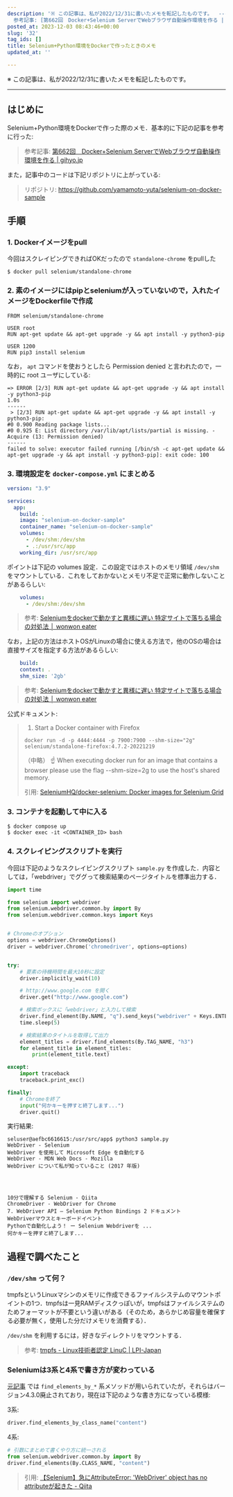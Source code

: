 ```yaml
---
description: '※ この記事は、私が2022/12/31に書いたメモを転記したものです。  ---  ## はじめに  Selenium+Python環境をDockerで作った際のメモ．基本的に下記の記事を参考に行った:  >
  参考記事: [第662回　Docker+Selenium ServerでWebブラウザ自動操作環境を作る | gihyo.jp](https://gihyo.jp/admin/serial...'
posted_at: 2023-12-03 08:43:46+00:00
slug: '32'
tag_ids: []
title: Selenium+Python環境をDockerで作ったときのメモ
updated_at: ''

---
```

※ この記事は、私が2022/12/31に書いたメモを転記したものです。

---

## はじめに

Selenium+Python環境をDockerで作った際のメモ．基本的に下記の記事を参考に行った:

> 参考記事: [第662回　Docker+Selenium ServerでWebブラウザ自動操作環境を作る | gihyo.jp](https://gihyo.jp/admin/serial/01/ubuntu-recipe/0662)

また，記事中のコードは下記リポジトリに上がっている:

> リポジトリ: https://github.com/yamamoto-yuta/selenium-on-docker-sample

## 手順

### 1. Dockerイメージをpull

今回はスクレイピングできればOKだったので `standalone-chrome` をpullした

```
$ docker pull selenium/standalone-chrome
```

### 2. 素のイメージにはpipとseleniumが入っていないので，入れたイメージをDockerfileで作成

```
FROM selenium/standalone-chrome

USER root
RUN apt-get update && apt-get upgrade -y && apt install -y python3-pip

USER 1200
RUN pip3 install selenium
```

なお， `apt` コマンドを使おうとしたら Permission denied と言われたので，一時的に root ユーザにしている:

```
=> ERROR [2/3] RUN apt-get update && apt-get upgrade -y && apt install -y python3-pip                                                            1.0s
------
 > [2/3] RUN apt-get update && apt-get upgrade -y && apt install -y python3-pip:
#0 0.900 Reading package lists...
#0 0.925 E: List directory /var/lib/apt/lists/partial is missing. - Acquire (13: Permission denied)
------
failed to solve: executor failed running [/bin/sh -c apt-get update && apt-get upgrade -y && apt install -y python3-pip]: exit code: 100
```

### 3. 環境設定を `docker-compose.yml` にまとめる

```yml
version: "3.9"

services:
  app:
    build: .
    image: "selenium-on-docker-sample"
    container_name: "selenium-on-docker-sample"
    volumes:
      - /dev/shm:/dev/shm
      - .:/usr/src/app
    working_dir: /usr/src/app
```

ポイントは下記の volumes 設定．この設定ではホストのメモリ領域 `/dev/shm` をマウントしている．これをしておかないとメモリ不足で正常に動作しないことがあるらしい:

```yml
    volumes:
      - /dev/shm:/dev/shm
```

> 参考: [Seleniumをdockerで動かすと異様に遅い 特定サイトで落ちる場合の対処法 │ wonwon eater](https://wonwon-eater.com/python-selenium-docker/)

なお，上記の方法はホストOSがLinuxの場合に使える方法で，他のOSの場合は直接サイズを指定する方法があるらしい:

```yml
    build:
    context: .
    shm_size: '2gb'
```
> 参考: [Seleniumをdockerで動かすと異様に遅い 特定サイトで落ちる場合の対処法 │ wonwon eater](https://wonwon-eater.com/python-selenium-docker/)

公式ドキュメント:

> 1. Start a Docker container with Firefox
> ```
> docker run -d -p 4444:4444 -p 7900:7900 --shm-size="2g" selenium/standalone-firefox:4.7.2-20221219
> ```
> （中略）
> ☝️ When executing docker run for an image that contains a browser please use the flag --shm-size=2g to use the host's shared memory.
> 
> 引用: [SeleniumHQ/docker-selenium: Docker images for Selenium Grid](https://github.com/SeleniumHQ/docker-selenium)

### 3. コンテナを起動して中に入る

```
$ docker compose up
$ docker exec -it <CONTAINER_ID> bash
```

### 4. スクレイピングスクリプトを実行

今回は下記のようなスクレイピングスクリプト `sample.py` を作成した．内容としては，「webdriver」でググって検索結果のページタイトルを標準出力する．

```python
import time

from selenium import webdriver
from selenium.webdriver.common.by import By
from selenium.webdriver.common.keys import Keys


# Chromeのオプション
options = webdriver.ChromeOptions()
driver = webdriver.Chrome('chromedriver', options=options)


try:
    # 要素の待機時間を最大10秒に設定
    driver.implicitly_wait(10)

    # http://www.google.com を開く
    driver.get("http://www.google.com")

    # 検索ボックスに「webdriver」と入力して検索
    driver.find_element(By.NAME, "q").send_keys("webdriver" + Keys.ENTER)
    time.sleep(5)

    # 検索結果のタイトルを取得して出力
    element_titles = driver.find_elements(By.TAG_NAME, "h3")
    for element_title in element_titles:
        print(element_title.text)

except:
    import traceback
    traceback.print_exc()

finally:
    # Chromeを終了
    input("何かキーを押すと終了します...")
    driver.quit()
```

実行結果:

```
seluser@aefbc6616615:/usr/src/app$ python3 sample.py 
WebDriver - Selenium
WebDriver を使用して Microsoft Edge を自動化する
WebDriver - MDN Web Docs - Mozilla
WebDriver について私が知っていること (2017 年版)




10分で理解する Selenium - Qiita
ChromeDriver - WebDriver for Chrome
7. WebDriver API — Selenium Python Bindings 2 ドキュメント
WebDriverマウスとキーボードイベント
Pythonで自動化しよう！ ー Selenium Webdriverを ...
何かキーを押すと終了します...
```

## 過程で調べたこと

### `/dev/shm` って何？

tmpfsというLinuxマシンのメモリに作成できるファイルシステムのマウントポイントの1つ．tmpfsは一見RAMディスクっぽいが，tmpfsはファイルシステムのためフォーマットが不要という違いがある（そのため，あらかじめ容量を確保する必要が無く，使用した分だけメモリを消費する）．

`/dev/shm` を利用するには，好きなディレクトリをマウントする．

> 参考: [tmpfs - Linux技術者認定 LinuC | LPI-Japan](https://linuc.org/study/knowledge/441/)

### Seleniumは3系と4系で書き方が変わっている

[元記事](https://gihyo.jp/admin/serial/01/ubuntu-recipe/0662) では `find_elements_by_*` 系メソッドが用いられていたが，それらはバージョン4.3.0廃止されており，現在は下記のような書き方になっている模様:

3系:

```python
driver.find_elements_by_class_name("content")
```

4系:

```python
# 引数にまとめて書くやり方に統一される
from selenium.webdriver.common.by import By
driver.find_elements(By.CLASS_NAME, "content")
```

> 引用: [【Selenium】急にAttributeError: 'WebDriver' object has no attributeが起きた - Qiita](https://qiita.com/syoshika_/items/288fc8bf552672589f4c)

